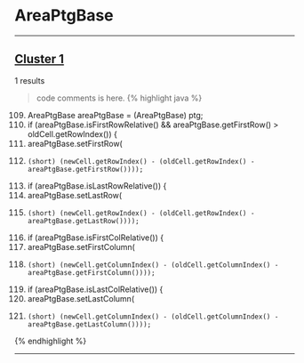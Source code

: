 # AreaPtgBase

***

## [Cluster 1](./1)
1 results
> code comments is here.
{% highlight java %}
109. AreaPtgBase areaPtgBase = (AreaPtgBase) ptg;
111. if (areaPtgBase.isFirstRowRelative() && areaPtgBase.getFirstRow() > oldCell.getRowIndex()) {
112.   areaPtgBase.setFirstRow(
113.     (short) (newCell.getRowIndex() - (oldCell.getRowIndex() - areaPtgBase.getFirstRow())));
116. if (areaPtgBase.isLastRowRelative()) {
117.   areaPtgBase.setLastRow(
118.     (short) (newCell.getRowIndex() - (oldCell.getRowIndex() - areaPtgBase.getLastRow())));
121. if (areaPtgBase.isFirstColRelative()) {
122.   areaPtgBase.setFirstColumn(
123.     (short) (newCell.getColumnIndex() - (oldCell.getColumnIndex() - areaPtgBase.getFirstColumn())));
126. if (areaPtgBase.isLastColRelative()) {
127.   areaPtgBase.setLastColumn(
128.     (short) (newCell.getColumnIndex() - (oldCell.getColumnIndex() - areaPtgBase.getLastColumn())));
{% endhighlight %}

***

